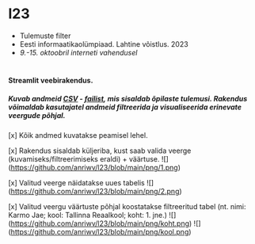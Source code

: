 # l23

- Tulemuste filter
- Eesti informaatikaolümpiaad. Lahtine võistlus. 2023
- *9.-15. oktoobril interneti vahendusel*
#
#### Streamlit veebirakendus. 
##### Kuvab andmeid [CSV](https://github.com/anriwv/l23/blob/main/2023-10-09-lv-tulx.csv) - [failist](https://eio.ee/uploads/Main/2023-10-09-lv-tulx.pdf), mis sisaldab õpilaste tulemusi. Rakendus võimaldab kasutajatel andmeid filtreerida ja visualiseerida erinevate veergude põhjal.

[x] Kõik andmed kuvatakse peamisel lehel.

[x] Rakendus sisaldab küljeriba, kust saab valida veerge (kuvamiseks/filtreerimiseks eraldi) + väärtuse.
![] (https://github.com/anriwv/l23/blob/main/png/1.png)

[x] Valitud veerge näidatakse uues tabelis
![] (https://github.com/anriwv/l23/blob/main/png/2.png)

[x] Valitud veergu väärtuste põhjal koostatakse filtreeritud tabel (nt. nimi: Karmo Jae; kool: Tallinna Reaalkool; koht: 1. jne.)
![] (https://github.com/anriwv/l23/blob/main/png/koht.png)
![] (https://github.com/anriwv/l23/blob/main/png/kool.png)

